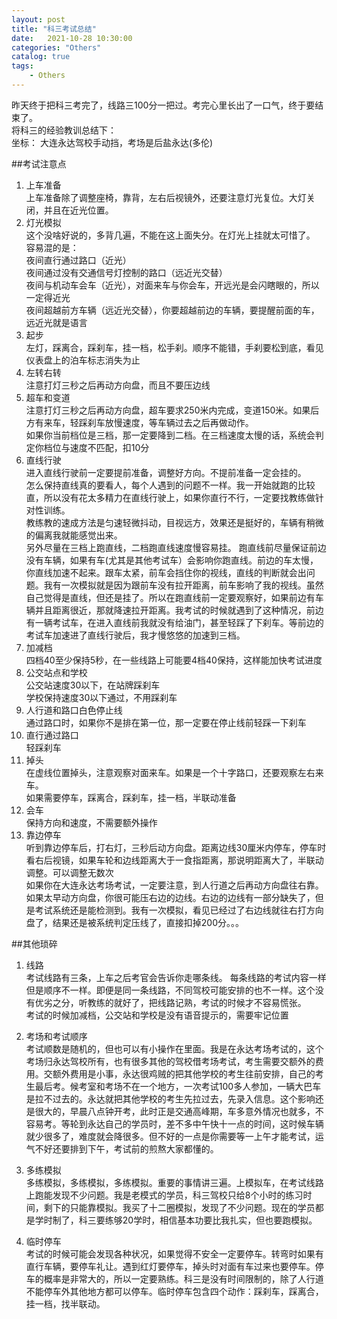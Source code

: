 ```yaml
---                
layout: post                
title: "科三考试总结"                
date:   2021-10-28 10:30:00                 
categories: "Others"                
catalog: true                
tags:                 
    - Others                
---      
```


昨天终于把科三考完了，线路三100分一把过。考完心里长出了一口气，终于要结束了。  
将科三的经验教训总结下：  
坐标： 大连永达驾校手动挡，考场是后盐永达(多伦)   

##考试注意点  
1. 上车准备  
  上车准备除了调整座椅，靠背，左右后视镜外，还要注意灯光复位。大灯关闭，并且在近光位置。  
2. 灯光模拟   
  这个没啥好说的，多背几遍，不能在这上面失分。在灯光上挂就太可惜了。  
  容易混的是：   
  夜间直行通过路口（近光）  
  夜间通过没有交通信号灯控制的路口（远近光交替）   
  夜间与机动车会车（近光），对面来车与你会车，开远光是会闪瞎眼的，所以一定得近光   
  夜间超越前方车辆（远近光交替），你要超越前边的车辆，要提醒前面的车，远近光就是语言   
3. 起步   
  左灯，踩离合，踩刹车，挂一档，松手刹。顺序不能错，手刹要松到底，看见仪表盘上的泊车标志消失为止   
4. 左转右转   
  注意打灯三秒之后再动方向盘，而且不要压边线     
5. 超车和变道   
  注意打灯三秒之后再动方向盘，超车要求250米内完成，变道150米。如果后方有来车，轻踩刹车放慢速度，等车辆过去之后再做动作。  
  如果你当前档位是三档，那一定要降到二档。在三档速度太慢的话，系统会判定你档位与速度不匹配，扣10分   
6. 直线行驶  
  进入直线行驶前一定要提前准备，调整好方向。不提前准备一定会挂的。   
  怎么保持直线真的要看人，每个人遇到的问题不一样。我一开始就跑的比较直，所以没有花太多精力在直线行驶上，如果你直行不行，一定要找教练做针对性训练。  
  教练教的速成方法是匀速轻微抖动，目视远方，效果还是挺好的，车辆有稍微的偏离我就能感觉出来。  
  另外尽量在三档上跑直线，二档跑直线速度慢容易挂。
  跑直线前尽量保证前边没有车辆，如果有车(尤其是其他考试车）会影响你跑直线。前边的车太慢，你直线加速不起来。跟车太紧，前车会挡住你的视线，直线的判断就会出问题。我有一次模拟就是因为跟前车没有拉开距离，前车影响了我的视线。虽然自己觉得是直线，但还是挂了。所以在跑直线前一定要观察好，如果前边有车辆并且距离很近，那就降速拉开距离。我考试的时候就遇到了这种情况，前边有一辆考试车，在进入直线前我就没有给油门，甚至轻踩了下刹车。等前边的考试车加速进了直线行驶后，我才慢悠悠的加速到三档。         
7. 加减档   
  四档40至少保持5秒，在一些线路上可能要4档40保持，这样能加快考试进度   
8. 公交站点和学校   
  公交站速度30以下，在站牌踩刹车   
  学校保持速度30以下通过，不用踩刹车   
9. 人行道和路口白色停止线    
  通过路口时，如果你不是排在第一位，那一定要在停止线前轻踩一下刹车  
10. 直行通过路口   
  轻踩刹车   
11. 掉头   
  在虚线位置掉头，注意观察对面来车。如果是一个十字路口，还要观察左右来车。  
  如果需要停车，踩离合，踩刹车，挂一档，半联动准备  
12. 会车   
  保持方向和速度，不需要额外操作   
13. 靠边停车  
  听到靠边停车后，打右灯，三秒后动方向盘。距离边线30厘米内停车，停车时看右后视镜，如果车轮和边线距离大于一食指距离，那说明距离大了，半联动调整。可以调整无数次   
  如果你在大连永达考场考试，一定要注意，到人行道之后再动方向盘往右靠。如果太早动方向盘，你很可能压右边的边线。右边的边线有一部分缺失了，但是考试系统还是能检测到。我有一次模拟，看见已经过了右边线就往右打方向盘了，结果还是被系统判定压线了，直接扣掉200分。。。   

##其他琐碎   
1. 线路   
  考试线路有三条，上车之后考官会告诉你走哪条线。 每条线路的考试内容一样但是顺序不一样。即便是同一条线路，不同驾校可能安排的也不一样。这个没有优劣之分，听教练的就好了，把线路记熟，考试的时候才不容易慌张。        
  考试的时候加减档，公交站和学校是没有语音提示的，需要牢记位置   

2. 考场和考试顺序   
  考试顺数是随机的，但也可以有小操作在里面。我是在永达考场考试的，这个考场归永达驾校所有，也有很多其他的驾校借考场考试，考生需要交额外的费用。交额外费用是小事，永达很鸡贼的把其他学校的考生往前安排，自己的考生最后考。候考室和考场不在一个地方，一次考试100多人参加，一辆大巴车是拉不过去的。永达就把其他学校的考生先拉过去，先录入信息。这个影响还是很大的，早晨八点钟开考，此时正是交通高峰期，车多意外情况也就多，不容易考。等轮到永达自己的学员时，差不多中午快十一点的时间，这时候车辆就少很多了，难度就会降很多。但不好的一点是你需要等一上午才能考试，运气不好还要排到下午，考试前的煎熬大家都懂的。   

3. 多练模拟   
  多练模拟，多练模拟，多练模拟。重要的事情讲三遍。上模拟车，在考试线路上跑能发现不少问题。我是老模式的学员，科三驾校只给8个小时的练习时间，剩下的只能靠模拟。我买了十二圈模拟，发现了不少问题。现在的学员都是学时制了，科三要练够20学时，相信基本功要比我扎实，但也要跑模拟。  

4. 临时停车  
  考试的时候可能会发现各种状况，如果觉得不安全一定要停车。转弯时如果有直行车辆，要停车礼让。遇到红灯要停车，掉头时对面有车过来也要停车。停车的概率是非常大的，所以一定要熟练。科三是没有时间限制的，除了人行道不能停车外其他地方都可以停车。临时停车包含四个动作：踩刹车，踩离合，挂一档，找半联动。  